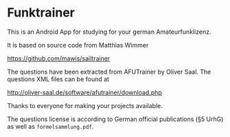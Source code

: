 Funktrainer
===========

This is an Android App for studying for your german Amateurfunklizenz.

It is based on source code from Matthias Wimmer

https://github.com/mawis/sailtrainer

The questions have been extracted from AFUTrainer by Oliver Saal. The
questions XML files can be found at

http://oliver-saal.de/software/afutrainer/download.php

Thanks to everyone for making your projects available.

The questions license is according to German official publications
(§5 UrhG) as well as `formelsammlung.pdf`.
